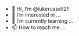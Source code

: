 - 👋 Hi, I’m @lukerussell21
- 👀 I’m interested in ...
- 🌱 I’m currently learning ...
- 📫 How to reach me ...

<!---
lukerussell21/lukerussell21 is a ✨ special ✨ repository because its `README.md` (this file) appears on your GitHub profile.
You can click the Preview link to take a look at your changes.
--->
